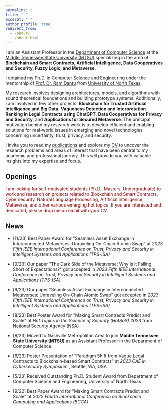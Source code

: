 ```yaml
---
permalink: /
title: " "
excerpt: " "
author_profile: true
redirect_from: 
  - /about/
  - /about.html
---
```


I am an Assistant Professor in the [Department of Computer Science](https://www.mtsu.edu/csc/) at the [Middle Tennessee State University (MTSU)](https://www.mtsu.edu/) specializing in the area of **Blockchain and Smart Contracts, Artificial Intelligence, Data Cooperatives and Security, Fuzzy Logic, and Metaverse**. 

I obtained my Ph.D. in Computer Science and Engineering under the mentorship of [Prof. Dr. Ram Dantu](https://computerscience.engineering.unt.edu/people/faculty/ram-dantu) from [University of North Texas](https://computerscience.engineering.unt.edu/). 

My research involves designing architectures, models, and algorithms with sound theoretical foundations and building prototype systems. Additionally, I am involved in few other projects: **Blockchain for Trusted Artificial Intelligence and Big Data**, **Vagueness Detection and Interpretation Ranking in Legal Contracts using ChatGPT**, **Data Cooperatives for Privacy and Security**, and **Applications for Secured Metaverse**. The principal motivation behind my research work is to develop efficient and enabling solutions for real-world issues in emerging and novel technologies concerning uncertainty, trust, privacy, and security.


I invite you to read my [publications](https://scholar.google.com/citations?hl=en&user=bhEKUskAAAAJ&view_op=list_works&sortby=pubdate) and explore my [CV](https://kritagya93.github.io/files/CV_Kritagya_Upadhyay.pdf) to uncover the research problems and areas of interest that have been central to my academic and professional journey. This will provide you with valuable insights into my expertise and focus.


## Openings
<font color="DarkRed"> I am looking for self-motivated students (Ph.D., Masters, Undergraduate) to work and research on projects related to Blockchain and Smart Contracts, Cybersecurity, Natural Language Processing, Artificial Intelligence, Metaverse, and other various emerging hot topics. If you are interested and dedicated, please drop me an email with your CV. </font>


## News
* [11/23] Best Paper Award for "Seamless Asset Exchange in Interconnected Metaverses: Unraveling On-Chain Atomic Swap" at <i> 2023 Fifth IEEE International Conference on Trust, Privacy and Security in Intelligent Systems and Applications (TPS-ISA) </i>  

* [9/23] Our paper "The Dark Side of the Metaverse: Why is it Falling Short of Expectations?" got accepted in <i> 2023 Fifth IEEE International Conference on Trust, Privacy and Security in Intelligent Systems and Applications (TPS-ISA) </i> 

* [9/23] Our paper "Seamless Asset Exchange in Interconnected Metaverses: Unraveling On-Chain Atomic Swap" got accepted in <i> 2023 Fifth IEEE International Conference on Trust, Privacy and Security in Intelligent Systems and Applications (TPS-ISA) </i>

* [8/23] Best Poster Award for "Making Smart Contracts Predict and Scale" at <i> Hot Topics in the Science of Security (HotSoS) 2023 </i> from National Security Agency (NSA)

* [8/23] Moved to Nashville Metropolitan Area to join **Middle Tennessee State University (MTSU)** as an Assistant Professor in the Department of Computer Science

* [6/23] Poster Presentation of "Paradigm Shift from Vague Legal Contracts to Blockchain-based Smart Contracts" at <i> 2023 CAE in Cybersecurity Symposium </i>, Seattle, WA, USA

* [5/23] Received Outstanding Ph.D. Student Award from Department of Computer Science and Engineering, University of North Texas

* [9/22] Best Paper Award for "Making Smart Contracts Predict and Scale" at <i> 2022 Fourth International Conference on Blockchain Computing and Applications (BCCA) </i>  